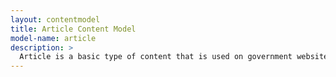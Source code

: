 ```yaml
---
layout: contentmodel
title: Article Content Model
model-name: article
description: >
  Article is a basic type of content that is used on government websites. The goal of this model is to articulate a structure for a general article based on the schema.org model for article. This model is not intended to be an exhaustive and detailed model of all possible elements that define the structure of an article. Others can extend the model and add more specificity to the model if so desired. This content model does not address print-only articles.
---
```


